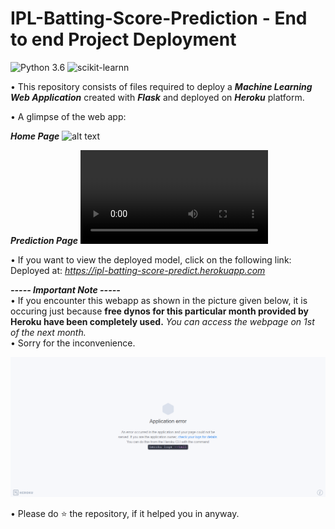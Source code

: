 # IPL-Batting-Score-Prediction - End to end Project Deployment

![Python 3.6](https://img.shields.io/badge/Python-3.6-brightgreen.svg) ![scikit-learnn](https://img.shields.io/badge/Library-Scikit_Learn-orange.svg)

• This repository consists of files required to deploy a ___Machine Learning Web Application___ created with ___Flask___  and deployed on ___Heroku___ platform.

• A glimpse of the web app:

___Home Page___
![alt text](https://github.com/Atharva1604/IPL-Score-Prediction/blob/main/readme_resources/UX-1.PNG)


___Prediction Page___
![alt text](https://github.com/Atharva1604/IPL-Score-Prediction/blob/main/readme_resources/UX-2.mp4)

• If you want to view the deployed model, click on the following link:<br />
Deployed at: _https://ipl-batting-score-predict.herokuapp.com_

_**----- Important Note -----**_<br />
• If you encounter this webapp as shown in the picture given below, it is occuring just because **free dynos for this particular month provided by Heroku have been completely used.** _You can access the webpage on 1st of the next month._<br />
• Sorry for the inconvenience.

![Heroku-Error](readme_resources/application-error.png)


• Please do ⭐ the repository, if it helped you in anyway.



 
